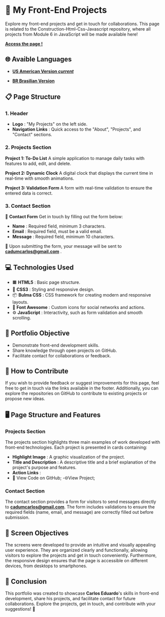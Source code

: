 # 🚀 My Front-End Projects

Explore my front-end projects and get in touch for collaborations. This page is related to the Construction-Html-Css-Javascript repository, where all projects from Module 6 in JavaScript will be made available here!

**[Access the page !](https://karlos-eduardo-mrqs.github.io/Javascript-Projects/)**

## 🌐 Avaible Languages

- **[US American Version _current_](https://github.com/Karlos-Eduardo-Mrqs/Javascript-Projects/blob/main/README.md)**

- **[BR Brasilian Version](https://github.com/Karlos-Eduardo-Mrqs/Javascript-Projects/blob/main/README-BR.md)**

## 📋 Page Structure

### 1. Header

- **Logo** : "My Projects" on the left side.
- **Navigation Links** : Quick access to the "About", "Projects", and "Contact" sections.

### 2. Projects Section

**Project 1: To-Do List**
A simple application to manage daily tasks with features to add, edit, and delete.

**Project 2: Dynamic Clock**
A digital clock that displays the current time in real-time with smooth animations.

**Project 3: Validation Form**
A form with real-time validation to ensure the entered data is correct.

### 3. Contact Section

📝 **Contact Form**
Get in touch by filling out the form below:

- **Name** : Required field, minimum 3 characters.
- **Email** : Required field, must be a valid email.
- **Message** : Required field, minimum 10 characters.

📩 Upon submitting the form, your message will be sent to **cadumcarlos@gmail.com** .

## 💻 Technologies Used

- 🟧 **HTML5** : Basic page structure.
- 🎨 **CSS3** : Styling and responsive design.
- 📦 **Bulma CSS** : CSS framework for creating modern and responsive layouts.
- 🔣 **Font Awesome** : Custom icons for social networks and actions.
- ⚙️ **JavaScript** : Interactivity, such as form validation and smooth scrolling.

## 🎯 Portfolio Objective

- Demonstrate front-end development skills.
- Share knowledge through open projects on GitHub.
- Facilitate contact for collaborations or feedback.

## 🤝 How to Contribute

If you wish to provide feedback or suggest improvements for this page, feel free to get in touch via the links available in the footer. Additionally, you can explore the repositories on GitHub to contribute to existing projects or propose new ideas.

## 🖥️ Page Structure and Features

### Projects Section

The projects section highlights three main examples of work developed with front-end technologies. Each project is presented in cards containing:

- **Highlight Image** : A graphic visualization of the project.
- **Title and Description** : A descriptive title and a brief explanation of the project's purpose and features.
- **Action Links** :
- 🔗 View Code on GitHub; -🌐View Project;

### Contact Section

The contact section provides a form for visitors to send messages directly to **cadumcarlos@gmail.com**. The form includes validations to ensure the required fields (name, email, and message) are correctly filled out before submission.

## 🎨 Screen Objectives

The screens were developed to provide an intuitive and visually appealing user experience. They are organized clearly and functionally, allowing visitors to explore the projects and get in touch conveniently. Furthermore, the responsive design ensures that the page is accessible on different devices, from desktops to smartphones.

## 📌 Conclusion

This portfolio was created to showcase **Carlos Eduardo**'s skills in front-end development, share his projects, and facilitate contact for future collaborations. Explore the projects, get in touch, and contribute with your suggestions! 🚀
